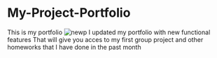 # My-Project-Portfolio

This is my portfolio 
![newp](https://user-images.githubusercontent.com/86331887/136132018-0c5d492c-f7c1-4b91-96b0-fa289e11ef0c.PNG)
I updated my portfolio with new functional features 
That will give you acces to my first group project and other homeworks that I have done in the past month 
